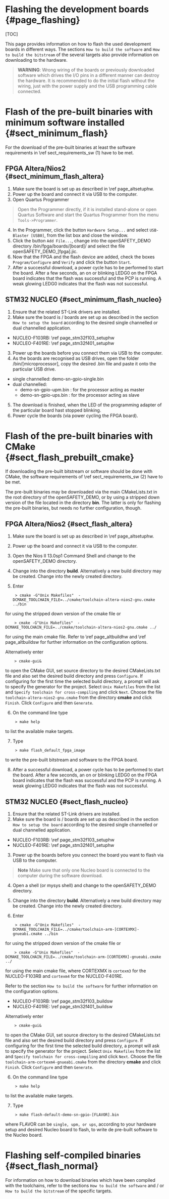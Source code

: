 Flashing the development boards {#page_flashing}
============

[TOC]

This page provides information on how to flash the used development boards in
different ways. The sections `How to build the software` and
`How to build the bitstream` of the several targets also provide information
on downloading to the hardware.

> **WARNING**: Wrong wiring of the boards or previously downloaded software
> which drives the I/O pins in a different manner can destroy the hardware.
> It is recommended to do the initial flash without the wiring, just with
> the power supply and the USB programming cable connected.

# Flash of the pre-built binaries with minimum software installed {#sect_minimum_flash}

For the download of the pre-built binaries at least the software requirements
in \ref sect_requirements_sw (1) have to be met.

## FPGA Altera/Nios2 {#sect_minimum_flash_altera}

1. Make sure the board is set up as described in \ref page_altsetuphw.
2. Power up the board and connect it via USB to the computer.
3. Open Quartus Programmer
  > Open the Programmer directly, if it is installed stand-alone or
  > open Quartus Software and start the Quartus Programmer from the menu
  `Tools->Programmer`.
4. In the Programmer, click the button `Hardware Setup...` and select `USB-Blaster [USB0]`,
from the list box and close the window.
5. Click the button `Add File...`, change into the openSAFETY_DEMO directory
/bin/fpga/boards/[board]/ and select the file openSAFETY_DEMO_[fpga].jic.
6. Now that the FPGA and the flash device are added, check the boxes `Program/Configure`
and `Verify` and click the button `Start`.
7. After a successful download, a power cycle has to be performed to start the
board. After a few seconds, an on or blinking LEDG0 on the FPGA board indicates
that the flash was successful and the PCP is running.
A weak glowing LEDG0 indicates that the flash was not successful.

## STM32 NUCLEO {#sect_minimum_flash_nucleo}

1. Ensure that the related ST-Link drivers are installed.
2. Make sure the board is / boards are set up as described in the section
`How to setup the board` according to the desired single channelled or dual
channelled application.
  - NUCLEO-F103RB: \ref page_stm32f103_setuphw
  - NUCLEO-F401RE: \ref page_stm32f401_setuphw
3. Power up the boards before you connect them via USB to the computer.
4. As the boards are recognised as USB drives, open the folder /bin/[microprocessor],
copy the desired .bin file and paste it onto the particular USB drive.
  - single channelled: demo-sn-gpio-single.bin
  - dual channelled:
    * demo-sn-gpio-upm.bin : for the processor acting as master
    * demo-sn-gpio-ups.bin : for the processor acting as slave

5. The download is finished, when the LED of the programming adapter of the
particular board hast stopped blinking.
6. Power cycle the boards (via power cycling the FPGA board).

# Flash of the pre-built binaries with CMake {#sect_flash_prebuilt_cmake}

If downloading the pre-built bitstream or software should be done with CMake,
the software requirements of \ref sect_requirements_sw (2) have to be met.

The pre-built binaries may be downloaded via the main CMakeLists.txt in the
root directory of the openSAFETY_DEMO, or by using a stripped down version
of the file located in the directory **bin**. The latter is only for flashing
the pre-built binaries, but needs no further configuration, though.

## FPGA Altera/Nios2 {#sect_flash_altera}

1. Make sure the board is set up as described in \ref page_altsetuphw.
2. Power up the board and connect it via USB to the computer.
3. Open the Nios II 13.0sp1 Command Shell and change to the openSAFETY_DEMO
directory.
4. Change into the directory **build**. Alternatively a new build directory may
be created. Change into the newly created directory.
5. Enter

        > cmake -G"Unix Makefiles"  -DCMAKE_TOOLCHAIN_FILE=../cmake/toolchain-altera-nios2-gnu.cmake ../bin

 for using the stripped down version of the cmake file or

        > cmake -G"Unix Makefiles"  -DCMAKE_TOOLCHAIN_FILE=../cmake/toolchain-altera-nios2-gnu.cmake ../

 for using the main cmake file. Refer to \ref page_altbuildhw and
 \ref page_altbuildsw for further information on the configuration options.

 Alternatively enter

        > cmake-gui&

 to open the CMake GUI, set source directory to the desired CMakeLists.txt file
 and also set the desired build directory and press
 `Configure`. If configuring for the first time the selected build directory,
 a prompt will ask to specify the generator for the project. Select
 `Unix Makefiles`
 from the list and `Specify toolchain for cross-compiling` and click `Next`.
 Choose the file `toolchain-altera-nios2-gnu.cmake` from the directory **cmake**
 and click `Finish`.
 Click `Configure` and then `Generate`.

6. On the command line type

        > make help

 to list the available make targets.

7. Type

        > make flash_default_fpga_image

 to write the pre-built bitstream and software to the FPGA board.

8. After a successful download, a power cycle has to be performed to start the
board. After a few seconds, an on or blinking LEDG0 on the FPGA board indicates
that the flash was successful and the PCP is running.
A weak glowing LEDG0 indicates that the flash was not successful.


## STM32 NUCLEO {#sect_flash_nucleo}

1. Ensure that the related ST-Link drivers are installed.
2. Make sure the board is / boards are set up as described in the section
`How to setup the board` according to the desired single channelled or dual
channelled application.
  - NUCLEO-F103RB: \ref page_stm32f103_setuphw
  - NUCLEO-F401RE: \ref page_stm32f401_setuphw
3. Power up the boards before you connect the board you want to flash via USB
 to the computer.
 > **Note** Make sure that only one Nucleo board is connected to the computer
 > during the software download.
4. Open a shell (or mysys shell) and change to the openSAFETY_DEMO
directory.
5. Change into the directory **build**. Alternatively a new build directory may
be created. Change into the newly created directory.
5. Enter

        > cmake -G"Unix Makefiles"  -DCMAKE_TOOLCHAIN_FILE=../cmake/toolchain-arm-[CORTEXMX]-gnueabi.cmake ../bin

 for using the stripped down version of the cmake file or

        > cmake -G"Unix Makefiles"  -DCMAKE_TOOLCHAIN_FILE=../cmake/toolchain-arm-[CORTEXMX]-gnueabi.cmake ../

 for using the main cmake file, where CORTEXMX is `cortexm3` for the
 NUCLEO-F103RB and `cortexm4` for the NUCLEO-F401RE.

 Refer to the section `How to build the software`
 for further information on the configuration options.
 - NUCLEO-F103RB: \ref page_stm32f103_buildsw
 - NUCLEO-F401RE: \ref page_stm32f401_buildsw


 Alternatively enter

        > cmake-gui&

 to open the CMake GUI, set source directory to the desired CMakeLists.txt file
 and also set the desired build directory and press
 `Configure`. If configuring for the first time the selected build directory,
 a prompt will ask to specify the generator for the project. Select
 `Unix Makefiles`
 from the list and `Specify toolchain for cross-compiling` and click `Next`.
 Choose the file `toolchain-arm-cortexm4-gnueabi.cmake` from the directory **cmake**
 and click `Finish`.
 Click `Configure` and then `Generate`.

6. On the command line type

        > make help

 to list the available make targets.

7. Type

        > make flash-default-demo-sn-gpio-[FLAVOR].bin

 where FLAVOR can be `single, upm, or ups`, according to your hardware setup
 and desired Nucleo board to flash, to write de pre-built software to the Nucleo board.



# Flashing self-compiled binaries {#sect_flash_normal}

For information on how to download binaries which have been compiled with the
toolchains, refer to the sections `How to build the software` and / or
`How to build the bitstream` of the specific targets.

